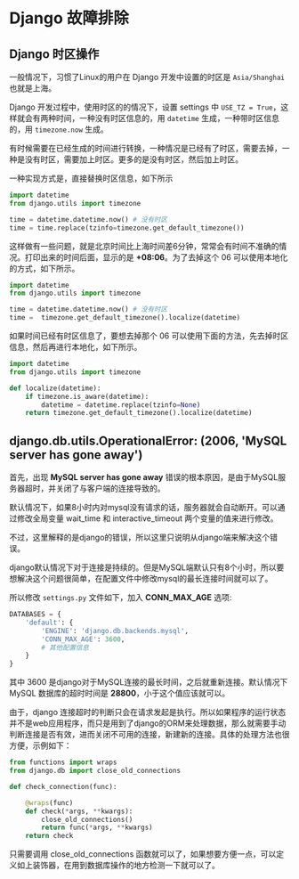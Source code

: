 # Django 故障排除

[annotation]: <id> (f2085639-d146-4768-a601-6acdb48019d3)
[annotation]: <status> (public)
[annotation]: <create_time> (2019-04-11 11:00:22)
[annotation]: <category> (计算机技术)
[annotation]: <tags> (Python|Django)


## Django 时区操作

一般情况下，习惯了Linux的用户在 Django 开发中设置的时区是 `Asia/Shanghai` 也就是上海。

Django 开发过程中，使用时区的的情况下，设置 settings 中 `USE_TZ = True`，这样就会有两种时间，一种没有时区信息的，用     `datetime` 生成，一种带时区信息的，用 `timezone.now` 生成。

有时候需要在已经生成的时间进行转换，一种情况是已经有了时区，需要去掉，一种是没有时区，需要加上时区。更多的是没有时区，然后加上时区。

一种实现方式是，直接替换时区信息，如下所示

```python
import datetime
from django.utils import timezone

time = datetime.datetime.now() # 没有时区
time = time.replace(tzinfo=timezone.get_default_timezone())
```

这样做有一些问题，就是北京时间比上海时间差6分钟，常常会有时间不准确的情况。打印出来的时间后面，显示的是 **+08:06**。为了去掉这个 06 可以使用本地化的方式，如下所示。

```python
import datetime
from django.utils import timezone

time = datetime.datetime.now() # 没有时区
time =  timezone.get_default_timezone().localize(datetime)
```

如果时间已经有时区信息了，要想去掉那个 06 可以使用下面的方法，先去掉时区信息，然后再进行本地化，如下所示。

```python
import datetime
from django.utils import timezone

def localize(datetime):
    if timezone.is_aware(datetime):
        datetime = datetime.replace(tzinfo=None)
    return timezone.get_default_timezone().localize(datetime)
```

## django.db.utils.OperationalError: (2006, 'MySQL server has gone away')

首先，出现 **MySQL server has gone away** 错误的根本原因，是由于MySQL服务器超时，并关闭了与客户端的连接导致的。

默认情况下，如果8小时内对mysql没有请求的话，服务器就会自动断开。可以通过修改全局变量 wait_time 和 interactive_timeout 两个变量的值来进行修改。

不过，这里解释的是django的错误，所以这里只说明从django端来解决这个错误。

django默认情况下对于连接是持续的。但是MySQL端默认只有8个小时，所以要想解决这个问题很简单，在配置文件中修改mysql的最长连接时间就可以了。

所以修改 `settings.py` 文件如下，加入 **CONN_MAX_AGE** 选项:

```python
DATABASES = {
    'default': {
        'ENGINE': 'django.db.backends.mysql',
        'CONN_MAX_AGE': 3600,
        # 其他配置信息
    }
}
```
其中 3600 是django对于MySQL连接的最长时间，之后就重新连接。默认情况下 MySQL 数据库的超时时间是 **28800**，小于这个值应该就可以。

由于，django 连接超时的判断只会在请求发起是执行。所以如果程序的运行状态并不是web应用程序，而只是用到了django的ORM来处理数据，那么就需要手动判断连接是否有效，进而关闭不可用的连接，新建新的连接。具体的处理方法也很方便，示例如下：

```python
from functions import wraps
from django.db import close_old_connections

def check_connection(func):

    @wraps(func)
    def check(*args, **kwargs):
        close_old_connections()
        return func(*args, **kwargs)
    return check

```

只需要调用 close_old_connections 函数就可以了，如果想要方便一点，可以定义如上装饰器，在用到数据库操作的地方检测一下就可以了。
